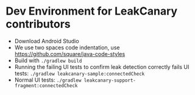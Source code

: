 # Dev Environment for LeakCanary contributors

* Download Android Studio
* We use two spaces code indentation, use https://github.com/square/java-code-styles
* Build with `./gradlew build`
* Running the failing UI tests to confirm leak detection correctly fails UI tests: `./gradlew leakcanary-sample:connectedCheck`
* Normal UI tests: `./gradlew leakcanary-support-fragment:connectedCheck`